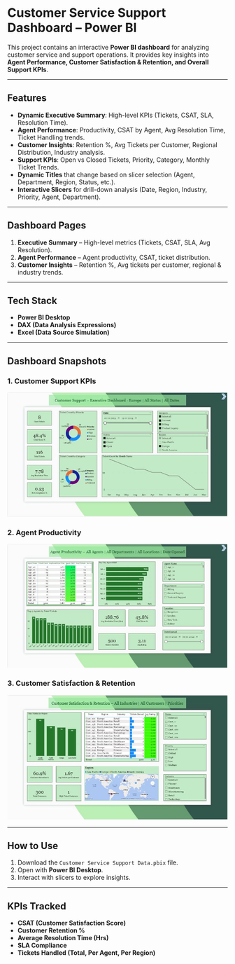 # Customer Service Support Dashboard – Power BI

This project contains an interactive **Power BI dashboard** for analyzing customer service and support operations. It provides key insights into **Agent Performance, Customer Satisfaction & Retention, and Overall Support KPIs**.

---

## Features
- **Dynamic Executive Summary**: High-level KPIs (Tickets, CSAT, SLA, Resolution Time).  
- **Agent Performance**: Productivity, CSAT by Agent, Avg Resolution Time, Ticket Handling trends.  
- **Customer Insights**: Retention %, Avg Tickets per Customer, Regional Distribution, Industry analysis.  
- **Support KPIs**: Open vs Closed Tickets, Priority, Category, Monthly Ticket Trends.  
- **Dynamic Titles** that change based on slicer selection (Agent, Department, Region, Status, etc.).  
- **Interactive Slicers** for drill-down analysis (Date, Region, Industry, Priority, Agent, Department).  

---

## Dashboard Pages
1. **Executive Summary** – High-level metrics (Tickets, CSAT, SLA, Avg Resolution).  
2. **Agent Performance** – Agent productivity, CSAT, ticket distribution.  
3. **Customer Insights** – Retention %, Avg tickets per customer, regional & industry trends.  

---

## Tech Stack
- **Power BI Desktop**
- **DAX (Data Analysis Expressions)**
- **Excel (Data Source Simulation)**

---

## Dashboard Snapshots
### 1. Customer Support KPIs  
![Customer Support](./Customer%20Support.JPG)

### 2. Agent Productivity  
![Agent Productivity](./Agent%20Productivity.JPG)

### 3. Customer Satisfaction & Retention  
![Customer Satisfaction](./Customer%20Satisfaction.JPG)

---

## How to Use
1. Download the `Customer Service Support Data.pbix` file.  
2. Open with **Power BI Desktop**.  
3. Interact with slicers to explore insights.  

---

## KPIs Tracked
- **CSAT (Customer Satisfaction Score)**  
- **Customer Retention %**  
- **Average Resolution Time (Hrs)**  
- **SLA Compliance**  
- **Tickets Handled (Total, Per Agent, Per Region)**
